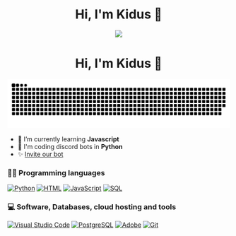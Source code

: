 <h1 align="center">Hi, I'm Kidus 👋</h1>
<p align="center">
   <a href="https://discord.com/users/522126315780964393">
      <img src="https://lanyard.cnrad.dev/api/522126315780964393?animated=true" />
   </a>
</p>
<h1 align="center">Hi, I'm Kidus 👋</h1>
<div align="center">
  <a href="https://github.com/KidusTV/">
  <img  src="https://github.com/KidusTV/KidusTV/blob/main/grid-snake.svg"
       alt="snake" /></a>
</div>


- 🌱 I’m currently learning **Javascript**
- 🐍 I'm coding discord bots in **Python**
- ✨ [Invite our bot](https://discord.com/api/oauth2/authorize?client_id=778938275397632021&scope=bot&applications.Commands)


### 👨‍💻 Programming languages

<p>
    <a href="https://www.python.org/"><img alt="Python" src="https://img.shields.io/badge/Python-14354C.svg?logo=python&logoColor=white"></a>
    <a href="#"><img alt="HTML" src="https://img.shields.io/badge/HTML-E34F26.svg?logo=html5&logoColor=white"></a>
    <a href="#"><img alt="JavaScript" src="https://img.shields.io/badge/JavaScript-F7DF1E.svg?logo=javascript&logoColor=black"></a>
    <a href="#"><img alt="SQL" src="https://custom-icon-badges.herokuapp.com/badge/SQL-025E8C.svg?logo=database&logoColor=white"></a>
</p>


### 💻 Software, Databases, cloud hosting and tools

<p>
    <a href="https://visualstudio.microsoft.com/"><img alt="Visual Studio Code" src="https://img.shields.io/badge/Visual%20Studio%20Code-0078d7.svg?logo=visual-studio-code&logoColor=white"></a>
    <a href="https://www.postgresql.org/"><img alt="PostgreSQL" src ="https://img.shields.io/badge/PostgreSQL-316192.svg?logo=postgresql&logoColor=white"></a>
    <a href="https://www.adobe.com/creativecloud/plans.html"><img alt="Adobe" src="https://img.shields.io/badge/Adobe-FF0000.svg?logo=adobe&logoColor=white"></a>
    <a href="https://git-scm.com/"><img alt="Git" src="https://img.shields.io/badge/Git-F05033.svg?logo=git&logoColor=white"></a>
</p>
